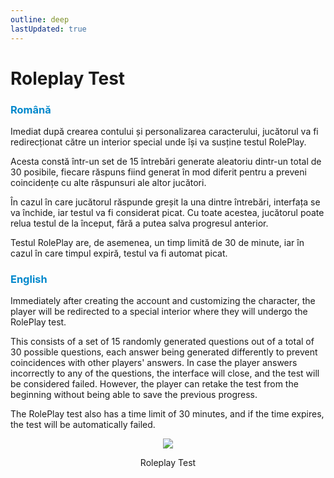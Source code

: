 ```yaml
---
outline: deep
lastUpdated: true
---
```


# Roleplay Test

### <span style="color: #0088CC">Română</span>

Imediat după crearea contului și personalizarea caracterului, jucătorul va fi redirecționat către un interior special unde își va susține testul RolePlay.

Acesta constă într-un set de 15 întrebări generate aleatoriu dintr-un total de 30 posibile, fiecare răspuns fiind generat în mod diferit pentru a preveni coincidențe cu alte răspunsuri ale altor jucători.

În cazul în care jucătorul răspunde greșit la una dintre întrebări, interfața se va închide, iar testul va fi 
considerat picat. Cu toate acestea, jucătorul poate relua testul de la început, fără a putea salva progresul anterior.

Testul RolePlay are, de asemenea, un timp limită de 30 de minute, iar în cazul în care timpul expiră, testul va fi automat picat.

### <span style="color: #0088CC">English</span>

Immediately after creating the account and customizing the character, the player will be redirected to a special interior where they will undergo the RolePlay test.

This consists of a set of 15 randomly generated questions out of a total of 30 possible questions, each answer being generated differently to prevent coincidences with other players' answers. In case the player answers incorrectly to any of the questions, the interface will close, and the test will be considered failed. However, the player can retake the test from the beginning without being able to save the previous progress.

The RolePlay test also has a time limit of 30 minutes, and if the time expires, the test will be automatically failed.

<div style="text-align: center"><img src="https://i.imgur.com/cUt6ofT.gif"/></div>
<p style="text-align: center">Roleplay Test</p>